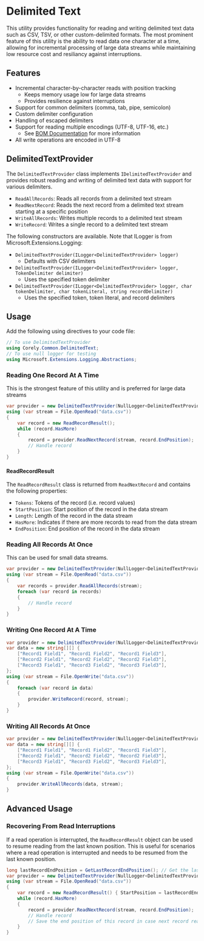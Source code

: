 # Delimited Text

This utility provides functionality for reading and writing delimited text data such as CSV, TSV, or other custom-delimited formats. The most prominent feature of this utility is the ability to read data one character at a time, allowing for incremental processing of large data streams while maintaining low resource cost and resiliancy against interruptions.

## Features

- Incremental character-by-character reads with position tracking
  - Keeps memory usage low for large data streams
  - Provides resilience against interruptions
- Support for common delimiters (comma, tab, pipe, semicolon)
- Custom delimiter configuration
- Handling of escaped delimiters
- Support for reading multiple encodings (UTF-8, UTF-16, etc.)
  - See [BOM Documentation](extensions/byte-array-extensions.md) for more information
- All write operations are encoded in UTF-8

## DelimitedTextProvider

The `DelimitedTextProvider` class implements `IDelimitedTextProvider` and provides robust reading and writing of delimited text data with support for various delimiters.
- `ReadAllRecords`: Reads all records from a delimited text stream
- `ReadNextRecord`: Reads the next record from a delimited text stream starting at a specific position
- `WriteAllRecords`: Writes multiple records to a delimited text stream
- `WriteRecord`: Writes a single record to a delimited text stream

The following constructors are available. Note that ILogger is from Microsoft.Extensions.Logging:
- `DelimitedTextProvider(ILogger<DelimitedTextProvider> logger)`
  - Defaults with CSV delimiters
- `DelimitedTextProvider(ILogger<DelimitedTextProvider> logger, TokenDelimiter delimiter)`
  - Uses the specified token delimiter
- `DelimitedTextProvider(ILogger<DelimitedTextProvider> logger, char tokenDelimiter, char tokenLiteral, string recordDelimiter)`
  - Uses the specified token, token literal, and record delimiters

## Usage

Add the following using directives to your code file:
```csharp
// To use DelimitedTextProvider
using Corely.Common.DelimitedText;
// To use null logger for testing
using Microsoft.Extensions.Logging.Abstractions;
```

### Reading One Record At A Time

This is the strongest feature of this utility and is preferred for large data streams
```csharp
var provider = new DelimitedTextProvider(NullLogger<DelimitedTextProvider>.Instance);
using (var stream = File.OpenRead("data.csv"))
{
    var record = new ReadRecordResult();
    while (record.HasMore)
    {
        record = provider.ReadNextRecord(stream, record.EndPosition);
        // Handle record
    }
}
```

#### ReadRecordResult

The `ReadRecordResult` class is returned from `ReadNextRecord` and contains the following properties:
- `Tokens`: Tokens of the record (i.e. record values)
- `StartPosition`: Start position of the record in the data stream
- `Length`: Length of the record in the data stream
- `HasMore`: Indicates if there are more records to read from the data stream
- `EndPosition`: End position of the record in the data stream

### Reading All Records At Once

This can be used for small data streams.
```csharp
var provider = new DelimitedTextProvider(NullLogger<DelimitedTextProvider>.Instance);
using (var stream = File.OpenRead("data.csv"))
{
    var records = provider.ReadAllRecords(stream);
    foreach (var record in records)
    {
        // Handle record
    }
}
```

### Writing One Record At A Time

```csharp
var provider = new DelimitedTextProvider(NullLogger<DelimitedTextProvider>.Instance);
var data = new string[][] {
    ["Record1 Field1", "Record1 Field2", "Record1 Field3"],
    ["Record2 Field1", "Record2 Field2", "Record2 Field3"],
    ["Record3 Field1", "Record3 Field2", "Record3 Field3"],
};
using (var stream = File.OpenWrite("data.csv"))
{
    foreach (var record in data)
    {
        provider.WriteRecord(record, stream);
    }
}
```

### Writing All Records At Once

```csharp
var provider = new DelimitedTextProvider(NullLogger<DelimitedTextProvider>.Instance);
var data = new string[][] {
    ["Record1 Field1", "Record1 Field2", "Record1 Field3"],
    ["Record2 Field1", "Record2 Field2", "Record2 Field3"],
    ["Record3 Field1", "Record3 Field2", "Record3 Field3"],
};
using (var stream = File.OpenWrite("data.csv"))
{
    provider.WriteAllRecords(data, stream);
}
```

## Advanced Usage

### Recovering From Read Interruptions

If a read operation is interrupted, the `ReadRecordResult` object can be used to resume reading from the last known position. This is useful for scenarios where a read operation is interrupted and needs to be resumed from the last known position.
```csharp
long lastRecordEndPosition = GetLastRecordEndPosition(); // Get the last successful record end position
var provider = new DelimitedTextProvider(NullLogger<DelimitedTextProvider>.Instance);
using (var stream = File.OpenRead("data.csv"))
{
    var record = new ReadRecordResult() { StartPosition = lastRecordEndPosition };
    while (record.HasMore)
    {
        record = provider.ReadNextRecord(stream, record.EndPosition);
        // Handle record
        // Save the end position of this record in case next record read is interrupted
    }
}
```